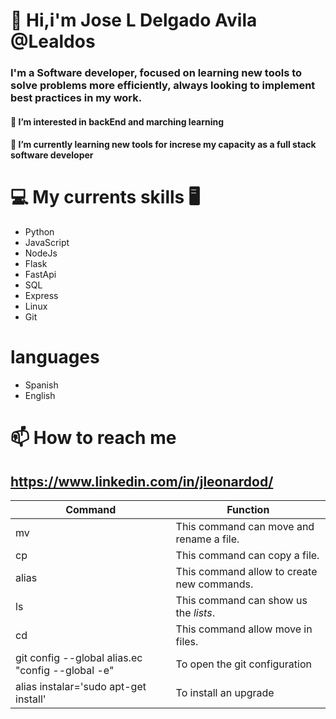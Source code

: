 # 👋 Hi,i'm Jose L Delgado Avila @Lealdos
###    I'm a Software developer, focused on learning new tools to solve problems more efficiently, always looking to implement best practices in my work.
#### 👀 I’m interested in backEnd and marching learning
#### 🌱 I’m currently learning new tools for increse my capacity as a full stack software developer

# 💻 My currents skills 🖥

* Python
* JavaScript
* NodeJs
* Flask 
* FastApi
* SQL
* Express
* Linux
* Git

# languages 
* Spanish
* English


# 📫 How to reach me 
## https://www.linkedin.com/in/jleonardod/

<!---
Lealdos/Lealdos is a ✨ special ✨ repository because its `README.md` (this file) appears on your GitHub profile.
You can click the Preview link to take a look at your changes.
--->
| Command | Function
|-------|--------
| mv | This command can move and rename a file.
| cp | This command can copy a file.
| alias | This command allow to create new commands.
| ls | This command can show us the *lists*.
| cd | This command allow move in files. 
| git config --global alias.ec "config --global -e"| To open the git configuration
| alias instalar='sudo apt-get install'| To install an upgrade
